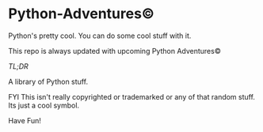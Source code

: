 # Python-Adventures©

Python's pretty cool. You can do some cool stuff with it.

This repo is always updated with upcoming Python Adventures©


*TL;DR*

A library of Python stuff.

FYI This isn't really copyrighted or trademarked or any of that random stuff. Its just a cool symbol.

Have Fun!
